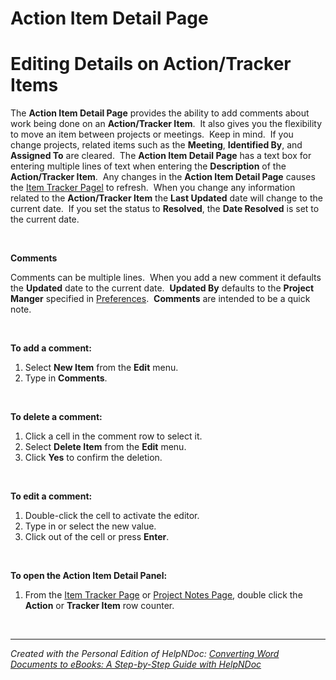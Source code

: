 # Action Item Detail Page

# Editing Details on Action/Tracker Items

The **Action Item Detail Page** provides the ability to add comments about work being done on an **Action/Tracker Item**.&nbsp; It also gives you the flexibility to move an item between projects or meetings.&nbsp; Keep in mind.&nbsp; If you change projects, related items such as the **Meeting**, **Identified By**, and **Assigned To** are cleared.&nbsp; The **Action Item Detail Page** has a text box for entering multiple lines of text when entering the **Description** of the **Action/Tracker Item**.&nbsp; Any changes in the **Action Item Detail Page** causes the [Item Tracker Pagel](<ItemTrackerPanel.md>) to refresh.&nbsp; When you change any information related to the **Action/Tracker Item** the **Last Updated** date will change to the current date.&nbsp; If you set the status to **Resolved**, the **Date Resolved** is set to the current date.

&nbsp;

**Comments**

Comments can be multiple lines.&nbsp; When you add a new comment it defaults the **Updated** date to the current date.&nbsp; **Updated By** defaults to the **Project Manger** specified in [Preferences](<Preferences.md>).&nbsp; **Comments** are intended to be a quick note.

&nbsp;

**To add a comment:**

1. Select **New Item** from the **Edit** menu.
1. Type in **Comments**.

&nbsp;

**To delete a comment:**

1. Click a cell in the comment row to select it.
1. Select **Delete Item** from the **Edit** menu.
1. Click **Yes** to confirm the deletion.

&nbsp;

**To edit a comment:**

1. Double-click the cell to activate the editor.
1. Type in or select the new value.
1. Click out of the cell or press **Enter**.

&nbsp;

**To open the Action Item Detail Panel:**

1. From the [Item Tracker Page](<ItemTrackerPanel.md>) or [Project Notes Page](<NotesPage.md>), double click the **Action** or **Tracker Item** row counter.

&nbsp;


***
_Created with the Personal Edition of HelpNDoc: [Converting Word Documents to eBooks: A Step-by-Step Guide with HelpNDoc](<https://www.helpndoc.com/step-by-step-guides/how-to-convert-a-word-docx-file-to-an-epub-or-kindle-ebook/>)_
